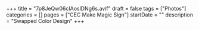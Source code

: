 +++
title = "7p8JeQw06cIAoslDNg6s.avif"
draft = false
tags = ["Photos"]
categories = []
pages = ["CEC Make Magic Sign"]
startDate = ""
description = "Swapped Color Design"
+++
